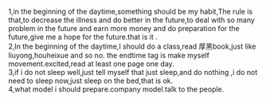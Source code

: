 1,in the beginning of the daytime,something should be my habit,The rule is that,to decrease the illness and do better in the future,to deal with so many problem in the future and earn more money and do preparation for the future,give me a hope for the future.that is it .   
2,In the beginning of the daytime,I should do a class,read 厚黑book,just like liuyong,houheixue and so no. the endtime tag is make myself movement.excited,read at least one page one day.    
3,if i do not sleep well,just tell myself that just sleep,and do nothing ,i do not need to sleep now,just sleep on the bed,that is ok.   
4,what model i should prepare.company model.talk to the people.    
